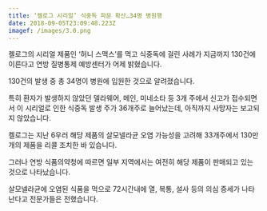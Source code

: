```yaml
---
title: ‘켈로그 시리얼’ 식중독 파문 확산…34명 병원행
date: 2018-09-05T23:09:48.223Z
imagef: /images/3.0.png
---
```

켈로그의 시리얼 제품인 ‘허니 스맥스’를 먹고 식중독에 걸린 사례가 지금까지 130건에 이른다고 연방 질병통제 예방센터가 어제 밝혔습니다.

130건의 발생 중 총 34명이 병원에 입원한 것으로 알려졌습니다.

특히 환자가 발생하지 않았던 델라웨어, 메인, 미네소타 등 3개 주에서 신고가 접수되면서 이 시리얼로 인한 식중독 발생 주가 36개주로 늘어났는데, 아직까지 사망자는 보고되지 않았습니다.

켈로그는 지난 6우러 해당 제품의 살모넬라균 오염 가능성을 고려해 33개주에서 130만개의 제품을 리콜 조치한 바 있습니다.

그러나 연방 식품의약청에 따르면 일부 지역에서는 여전히 해당 제품이 판매되고 있는 것으로 나타났습니다.

살모넬라균에 오염된 식품을 먹으로 72시간내에 열, 복통, 설사 등의 의심 증세가 나타난다고 전문가들은 전했습니다.
